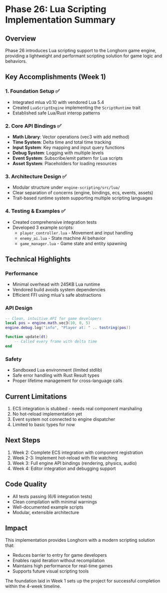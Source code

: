 # Phase 26: Lua Scripting Implementation Summary

## Overview
Phase 26 introduces Lua scripting support to the Longhorn game engine, providing a lightweight and performant scripting solution for game logic and behaviors.

## Key Accomplishments (Week 1)

### 1. Foundation Setup ✅
- Integrated mlua v0.10 with vendored Lua 5.4
- Created `LuaScriptEngine` implementing the `ScriptRuntime` trait
- Established safe Lua/Rust interop patterns

### 2. Core API Bindings ✅
- **Math Library**: Vector operations (vec3 with add method)
- **Time System**: Delta time and total time tracking
- **Input System**: Key mapping and input query functions
- **Debug System**: Logging with multiple levels
- **Event System**: Subscribe/emit pattern for Lua scripts
- **Asset System**: Placeholders for loading resources

### 3. Architecture Design ✅
- Modular structure under `engine-scripting/src/lua/`
- Clear separation of concerns (engine, bindings, ecs, events, assets)
- Trait-based runtime system supporting multiple scripting languages

### 4. Testing & Examples ✅
- Created comprehensive integration tests
- Developed 3 example scripts:
  - `player_controller.lua` - Movement and input handling
  - `enemy_ai.lua` - State machine AI behavior
  - `game_manager.lua` - Game state and entity spawning

## Technical Highlights

### Performance
- Minimal overhead with 245KB Lua runtime
- Vendored build avoids system dependencies
- Efficient FFI using mlua's safe abstractions

### API Design
```lua
-- Clean, intuitive API for game developers
local pos = engine.math.vec3(10, 0, 5)
engine.debug.log("info", "Player at: " .. tostring(pos))

function update(dt)
    -- Called every frame with delta time
end
```

### Safety
- Sandboxed Lua environment (limited stdlib)
- Safe error handling with Rust Result types
- Proper lifetime management for cross-language calls

## Current Limitations
1. ECS integration is stubbed - needs real component marshaling
2. No hot-reload implementation yet
3. Event system not connected to engine dispatcher
4. Limited to basic types for now

## Next Steps
1. Week 2: Complete ECS integration with component registration
2. Week 2-3: Implement hot-reload with file watching
3. Week 3: Full engine API bindings (rendering, physics, audio)
4. Week 4: Editor integration and debugging support

## Code Quality
- All tests passing (6/6 integration tests)
- Clean compilation with minimal warnings
- Well-documented example scripts
- Modular, extensible architecture

## Impact
This implementation provides Longhorn with a modern scripting solution that:
- Reduces barrier to entry for game developers
- Enables rapid iteration without recompilation
- Maintains high performance for real-time games
- Supports future visual scripting tools

The foundation laid in Week 1 sets up the project for successful completion within the 4-week timeline.